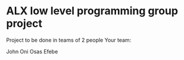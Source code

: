 # ALX low level programming group project

Project to be done in teams of 2 people Your team:

John Oni
Osas Efebe
